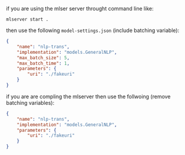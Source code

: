 if you are using the mlser server throught command line like:
```
mlserver start .
```
then use the following `model-settings.json` (include batching variable):
```json
{
    "name": "nlp-trans",
    "implementation": "models.GeneralNLP",
    "max_batch_size": 5,
    "max_batch_time": 1,
    "parameters": {
        "uri": "./fakeuri"
    }
}
```
if you are are compling the mlserver then use the follwoing (remove batching variables):
```json
{
    "name": "nlp-trans",
    "implementation": "models.GeneralNLP",
    "parameters": {
        "uri": "./fakeuri"
    }
}
```